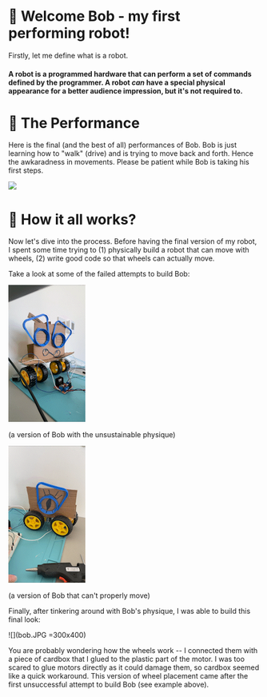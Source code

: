 # 🤖 Welcome Bob - my first performing robot!

Firstly, let me define what is a robot. 

#### A robot is a programmed hardware that can perform a set of commands defined by the programmer. A robot *can* have a special physical appearance for a better audience impression, but it's not required to.

# 🕺 The Performance

Here is the final (and the best of all) performances of Bob. Bob is just learning how to "walk" (drive) and is trying to move back and forth. Hence the awkaradness in movements. Please be patient while Bob is taking his first steps.

![](performingRobot.gif)

# 🔧 How it all works?

Now let's dive into the process. Before having the final version of my robot, I spent some time trying to (1) physically build a robot that can move with wheels, (2) write good code so that wheels can actually move.

Take a look at some of the failed attempts to build Bob:

![](failedAttempt.gif)

(a version of Bob with the unsustainable physique)

![](failedAttempt2.gif)

(a version of Bob that can't properly move)

Finally, after tinkering around with Bob's physique, I was able to build this final look:

![](bob.JPG =300x400)

You are probably wondering how the wheels work -- I connected them with a piece of cardbox that I glued to the plastic part of the motor. I was too scared to glue motors directly as it could damage them, so cardbox seemed like a quick workaround. This version of wheel placement came after the first unsuccessful attempt to build Bob (see example above).
